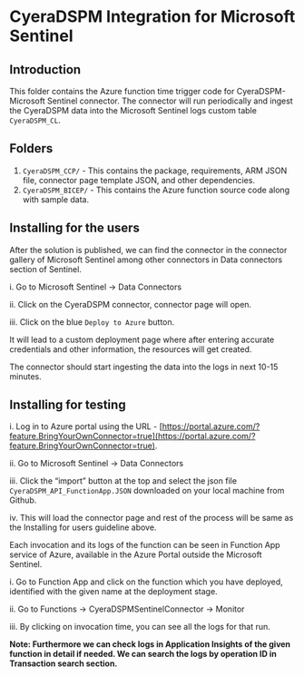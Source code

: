 # CyeraDSPM Integration for Microsoft Sentinel

## Introduction

This folder contains the Azure function time trigger code for CyeraDSPM-Microsoft Sentinel connector. The connector will run periodically and ingest the CyeraDSPM data into the Microsoft Sentinel logs custom table `CyeraDSPM_CL`. 
## Folders

1. `CyeraDSPM_CCP/` - This contains the package, requirements, ARM JSON file, connector page template JSON, and other dependencies. 
2. `CyeraDSPM_BICEP/` - This contains the Azure function source code along with sample data.


## Installing for the users

After the solution is published, we can find the connector in the connector gallery of Microsoft Sentinel among other connectors in Data connectors section of Sentinel. 

i. Go to Microsoft Sentinel -> Data Connectors

ii. Click on the CyeraDSPM connector, connector page will open. 

iii. Click on the blue `Deploy to Azure` button.   


It will lead to a custom deployment page where after entering accurate credentials and other information, the resources will get created. 


The connector should start ingesting the data into the logs in next 10-15 minutes.


## Installing for testing


i. Log in to Azure portal using the URL - [https://portal.azure.com/?feature.BringYourOwnConnector=true](https://portal.azure.com/?feature.BringYourOwnConnector=true).

ii. Go to Microsoft Sentinel -> Data Connectors

iii. Click the “import” button at the top and select the json file `CyeraDSPM_API_FunctionApp.JSON` downloaded on your local machine from Github.

iv. This will load the connector page and rest of the process will be same as the Installing for users guideline above.


Each invocation and its logs of the function can be seen in Function App service of Azure, available in the Azure Portal outside the Microsoft Sentinel.

i. Go to Function App and click on the function which you have deployed, identified with the given name at the deployment stage.

ii. Go to Functions -> CyeraDSPMSentinelConnector -> Monitor

iii. By clicking on invocation time, you can see all the logs for that run. 

**Note: Furthermore we can check logs in Application Insights of the given function in detail if needed. We can search the logs by operation ID in Transaction search section.**
